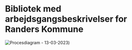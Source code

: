 # Bibliotek med arbejdsgangsbeskrivelser for Randers Kommune
![Procesdiagram - 13-03-2023](https://user-images.githubusercontent.com/118276324/224640655-900458bc-1302-4a05-875e-6d88ce0ff5e3.png))
